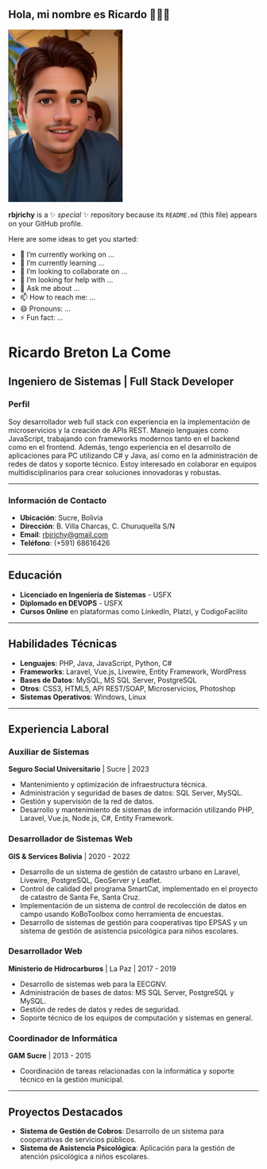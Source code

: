 ## Hola, mi nombre es Ricardo 👋🏼👋

<img src="https://github.com/rbjrichy/rbjrichy/blob/main/avatar.png?raw=true" width="230">


**rbjrichy** is a ✨ _special_ ✨ repository because its `README.md` (this file) appears on your GitHub profile.

Here are some ideas to get you started:

- 🔭 I’m currently working on ...
- 🌱 I’m currently learning ...
- 👯 I’m looking to collaborate on ...
- 🤔 I’m looking for help with ...
- 💬 Ask me about ...
- 📫 How to reach me: ...
- 😄 Pronouns: ...
- ⚡ Fun fact: ...
# Ricardo Breton La Come

## Ingeniero de Sistemas | Full Stack Developer

### Perfil
Soy desarrollador web full stack con experiencia en la implementación de microservicios y la creación de APIs REST. Manejo lenguajes como JavaScript, trabajando con frameworks modernos tanto en el backend como en el frontend. Además, tengo experiencia en el desarrollo de aplicaciones para PC utilizando C# y Java, así como en la administración de redes de datos y soporte técnico. Estoy interesado en colaborar en equipos multidisciplinarios para crear soluciones innovadoras y robustas.

---

### Información de Contacto
- **Ubicación**: Sucre, Bolivia
- **Dirección**: B. Villa Charcas, C. Churuquella S/N
- **Email**: rbjrichy@gmail.com
- **Teléfono**: (+591) 68616426

---

## Educación
- **Licenciado en Ingeniería de Sistemas** - USFX
- **Diplomado en DEVOPS** - USFX
- **Cursos Online** en plataformas como LinkedIn, Platzi, y CodigoFacilito

---

## Habilidades Técnicas
- **Lenguajes**: PHP, Java, JavaScript, Python, C#
- **Frameworks**: Laravel, Vue.js, Livewire, Entity Framework, WordPress
- **Bases de Datos**: MySQL, MS SQL Server, PostgreSQL
- **Otros**: CSS3, HTML5, API REST/SOAP, Microservicios, Photoshop
- **Sistemas Operativos**: Windows, Linux

---

## Experiencia Laboral

### Auxiliar de Sistemas
**Seguro Social Universitario** | Sucre | 2023
- Mantenimiento y optimización de infraestructura técnica.
- Administración y seguridad de bases de datos: SQL Server, MySQL.
- Gestión y supervisión de la red de datos.
- Desarrollo y mantenimiento de sistemas de información utilizando PHP, Laravel, Vue.js, Node.js, C#, Entity Framework.

### Desarrollador de Sistemas Web
**GIS & Services Bolivia** | 2020 - 2022
- Desarrollo de un sistema de gestión de catastro urbano en Laravel, Livewire, PostgreSQL, GeoServer y Leaflet.
- Control de calidad del programa SmartCat, implementado en el proyecto de catastro de Santa Fe, Santa Cruz.
- Implementación de un sistema de control de recolección de datos en campo usando KoBoToolbox como herramienta de encuestas.
- Desarrollo de sistemas de gestión para cooperativas tipo EPSAS y un sistema de gestión de asistencia psicológica para niños escolares.

### Desarrollador Web
**Ministerio de Hidrocarburos** | La Paz | 2017 - 2019
- Desarrollo de sistemas web para la EECGNV.
- Administración de bases de datos: MS SQL Server, PostgreSQL y MySQL.
- Gestión de redes de datos y redes de seguridad.
- Soporte técnico de los equipos de computación y sistemas en general.

### Coordinador de Informática
**GAM Sucre** | 2013 - 2015
- Coordinación de tareas relacionadas con la informática y soporte técnico en la gestión municipal.

---

## Proyectos Destacados
- **Sistema de Gestión de Cobros**: Desarrollo de un sistema para cooperativas de servicios públicos.
- **Sistema de Asistencia Psicológica**: Aplicación para la gestión de atención psicológica a niños escolares.

